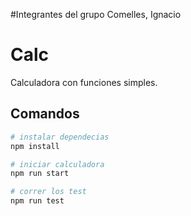#Integrantes del grupo
Comelles, Ignacio

# Calc

Calculadora con funciones simples.

## Comandos

```bash
# instalar dependecias
npm install

# iniciar calculadora
npm run start

# correr los test
npm run test
```

